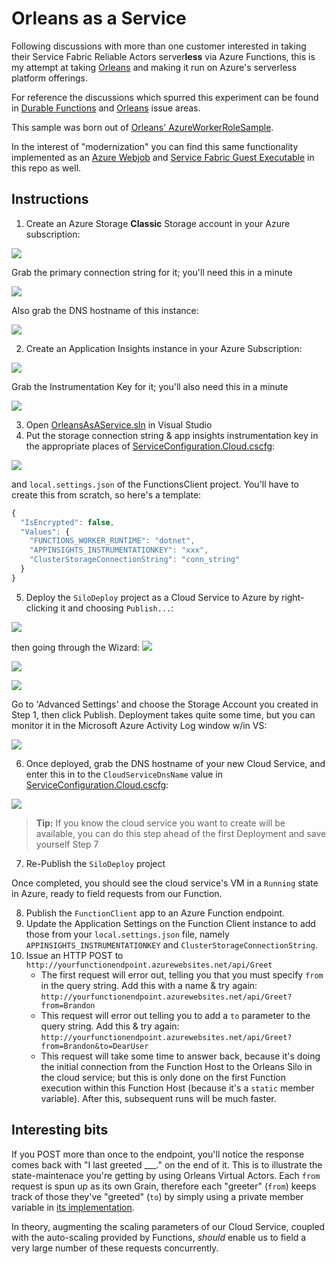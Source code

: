 # Orleans as a Service
Following discussions with more than one customer interested in taking their Service Fabric Reliable Actors server**less** via Azure Functions, this is my attempt at taking [Orleans](http://dotnet.github.io/orleans) and making it run on Azure's serverless platform offerings.

For reference the discussions which spurred this experiment can be found in [Durable Functions](https://github.com/Azure/azure-functions-durable-extension/issues/22) and [Orleans](https://github.com/dotnet/orleans/issues/4131) issue areas.

This sample was born out of [Orleans' AzureWorkerRoleSample](https://github.com/dotnet/orleans/tree/master/Samples/2.0/AzureWorkerRoleSample).

In the interest of "modernization" you can find this same functionality implemented as an [Azure Webjob](tree/webjob) and [Service Fabric Guest Executable](tree/sf-guest-exec) in this repo as well.

## Instructions
1. Create an Azure Storage **Classic** Storage account in your Azure subscription:

![](https://brandonhmsdnblog.blob.core.windows.net/images/2018/07/28/fa707dd9.png)

Grab the primary connection string for it; you'll need this in a minute

![](https://brandonhmsdnblog.blob.core.windows.net/images/2018/07/28/2018-07-27_22-21-47.png)

Also grab the DNS hostname of this instance:

![](https://brandonhmsdnblog.blob.core.windows.net/images/2018/07/28/2018-07-27_22-44-40.png)

2. Create an Application Insights instance in your Azure Subscription:

![](https://brandonhmsdnblog.blob.core.windows.net/images/2018/07/28/ac7964ab.png)

Grab the Instrumentation Key for it; you'll also need this in a minute

![](https://brandonhmsdnblog.blob.core.windows.net/images/2018/07/28/2018-07-27_22-23-12.png)

3. Open [OrleansAsAService.sln](OrleansAsAService.sln) in Visual Studio
1. Put the storage connection string & app insights instrumentation key in the appropriate places of [ServiceConfiguration.Cloud.cscfg](SiloDeploy/ServiceConfiguration.Cloud.cscfg):

![](https://brandonhmsdnblog.blob.core.windows.net/images/2018/07/28/37bd7a7c.png)

and `local.settings.json` of the FunctionsClient project. You'll have to create this from scratch, so here's a template:
```js
{
  "IsEncrypted": false,
  "Values": {
    "FUNCTIONS_WORKER_RUNTIME": "dotnet",
    "APPINSIGHTS_INSTRUMENTATIONKEY": "xxx",
    "ClusterStorageConnectionString": "conn_string"
  }
}
```

5. Deploy the `SiloDeploy` project as a Cloud Service to Azure by right-clicking it and choosing `Publish...`:

![](https://brandonhmsdnblog.blob.core.windows.net/images/2018/07/28/d3a695fb.png)

then going through the Wizard:
![](https://brandonhmsdnblog.blob.core.windows.net/images/2018/07/28/2018-07-27_21-37-03.png)

![](https://brandonhmsdnblog.blob.core.windows.net/images/2018/07/28/2018-07-27_21-40-25.png)

![](https://brandonhmsdnblog.blob.core.windows.net/images/2018/07/28/2018-07-27_21-41-51.png)

Go to 'Advanced Settings' and choose the Storage Account you created in Step 1, then click Publish. Deployment takes quite some time, but you can monitor it in the Microsoft Azure Activity Log window w/in VS:

![](https://brandonhmsdnblog.blob.core.windows.net/images/2018/07/28/d9d15d9a.png)

6. Once deployed, grab the DNS hostname of your new Cloud Service, and enter this in to the `CloudServiceDnsName` value in [ServiceConfiguration.Cloud.cscfg](SiloDeploy/ServiceConfiguration.Cloud.cscfg):

![](https://brandonhmsdnblog.blob.core.windows.net/images/2018/07/28/2018-07-27_22-44-40.png)

> **Tip:** If you know the cloud service you want to create will be available, you can do this step ahead of the first Deployment and save yourself Step 7

7. Re-Publish the `SiloDeploy` project

Once completed, you should see the cloud service's VM in a `Running` state in Azure, ready to field requests from our Function.

8. Publish the `FunctionClient` app to an Azure Function endpoint.
1. Update the Application Settings on the Function Client instance to add those from your `local.settings.json` file, namely `APPINSIGHTS_INSTRUMENTATIONKEY` and `ClusterStorageConnectionString`.
1. Issue an HTTP POST to `http://yourfunctionendpoint.azurewebsites.net/api/Greet`
    * The first request will error out, telling you that you must specify `from` in the query string. Add this with a name & try again: `http://yourfunctionendpoint.azurewebsites.net/api/Greet?from=Brandon`
    * This request will error out telling you to add a `to` parameter to the query string. Add this & try again: `http://yourfunctionendpoint.azurewebsites.net/api/Greet?from=Brandon&to=DearUser`
    * This request will take some time to answer back, because it's doing the initial connection from the Function Host to the Orleans Silo in the cloud service; but this is only done on the first Function execution within this Function Host (because it's a `static` member variable). After this, subsequent runs will be much faster.

## Interesting bits
If you POST more than once to the endpoint, you'll notice the response comes back with "I last greeted ___." on the end of it. This is to illustrate the state-maintenace you're getting by using Orleans Virtual Actors. Each `from` request is spun up as its own Grain, therefore each "greeter" (`from`) keeps track of those they've "greeted" (`to`) by simply using a private member variable in [its implementation](Grains/GreetGrain.cs).

In theory, augmenting the scaling parameters of our Cloud Service, coupled with the auto-scaling provided by Functions, *should* enable us to field a very large number of these requests concurrently.
